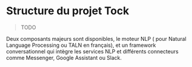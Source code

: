 # Structure du projet Tock

> TODO

Deux composants majeurs sont disponibles, le moteur NLP ( pour Natural Language Processing ou TALN en français), et un framework conversationnel qui intègre les services NLP et différents connecteurs comme Messenger, Google Assistant ou Slack.